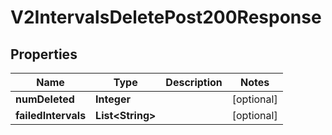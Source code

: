 

# V2IntervalsDeletePost200Response


## Properties

| Name | Type | Description | Notes |
|------------ | ------------- | ------------- | -------------|
|**numDeleted** | **Integer** |  |  [optional] |
|**failedIntervals** | **List&lt;String&gt;** |  |  [optional] |



